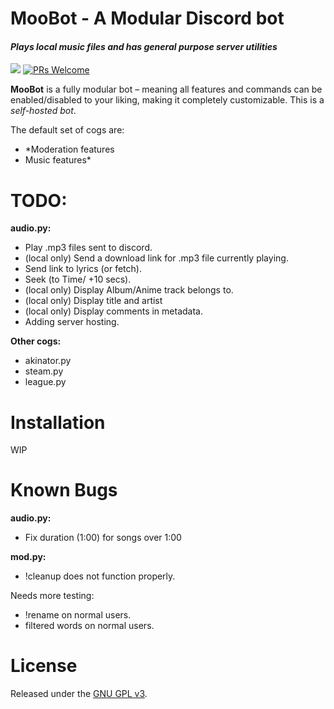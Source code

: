 # MooBot - A Modular Discord bot
#### *Plays local music files and has general purpose server utilities*
[<img src="https://img.shields.io/badge/discord-py-blue.svg">](https://github.com/Rapptz/discord.py) [![PRs Welcome](https://img.shields.io/badge/PRs-welcome-brightgreen.svg?style=flat-square)](http://makeapullrequest.com)

**MooBot** is a fully modular bot – meaning all features and commands can be enabled/disabled to your liking, making it completely customizable. This is a *self-hosted bot*.

The default set of cogs are:
* *Moderation features
* Music features*

# TODO:
**audio.py:**
* Play .mp3 files sent to discord.
* (local only) Send a download link for .mp3 file currently playing.
* Send link to lyrics (or fetch).
* Seek (to Time/ +10 secs).
* (local only) Display Album/Anime track belongs to.
* (local only) Display title and artist
* (local only) Display comments in metadata.
* Adding server hosting.

**Other cogs:**
* akinator.py
* steam.py
* league.py

# Installation
WIP

# Known Bugs
**audio.py:**
* Fix duration (1:00) for songs over 1:00

**mod.py:**
* !cleanup does not function properly.

Needs more testing:
* !rename on normal users.
* filtered words on normal users.

# License
Released under the [GNU GPL v3](LICENSE).
